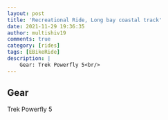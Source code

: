 ```yaml
---
layout: post
title: 'Recreational Ride, Long bay coastal track'
date: 2021-11-29 19:36:35
author: multishiv19
comments: true
category: [rides]
tags: [EBikeRide]
description: |
    Gear: Trek Powerfly 5<br/>
---
```


## Gear
Trek Powerfly 5



<div width='100%' class='strava-embed-placeholder' data-embed-type='activity' data-embed-id='6320442493'></div>
<script src='https://strava-embeds.com/embed.js'></script>

